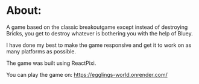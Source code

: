 <h1>About:</h1>

A game based on the classic breakoutgame except instead of destroying Bricks, you get to destroy whatever is bothering you with the help of Bluey. 

I have done my best to make the game responsive and get it to work on as many platforms as possible.

The game was built using ReactPixi.

You can play the game on: https://egglings-world.onrender.com/
